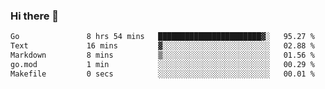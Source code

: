 ### Hi there 👋

<!--
**yeya24/yeya24** is a ✨ _special_ ✨ repository because its `README.md` (this file) appears on your GitHub profile.

Here are some ideas to get you started:

- 🔭 I’m currently working on ...
- 🌱 I’m currently learning ...
- 👯 I’m looking to collaborate on ...
- 🤔 I’m looking for help with ...
- 💬 Ask me about ...
- 📫 How to reach me: ...
- 😄 Pronouns: ...
- ⚡ Fun fact: ...
-->

<!--START_SECTION:waka-->

```txt
Go               8 hrs 54 mins   ███████████████████████▓░   95.27 %
Text             16 mins         ▓░░░░░░░░░░░░░░░░░░░░░░░░   02.88 %
Markdown         8 mins          ▒░░░░░░░░░░░░░░░░░░░░░░░░   01.56 %
go.mod           1 min           ░░░░░░░░░░░░░░░░░░░░░░░░░   00.29 %
Makefile         0 secs          ░░░░░░░░░░░░░░░░░░░░░░░░░   00.01 %
```

<!--END_SECTION:waka-->
